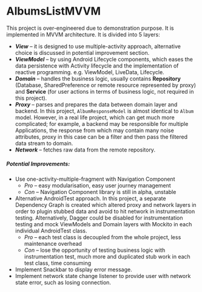 # AlbumsListMVVM
This project is over-engineered due to demonstration purpose. It is implemented in MVVM architecture. It is divided into 5 layers:
* **_View_** – it is designed to use multiple-activity approach, alternative choice is discussed in potential improvement section.
* **_ViewModel_** – by using Android Lifecycle components, which eases the data persistence with Activity lifecycle and the implementation of reactive programming. e.g. ViewModel, LiveData, Lifecycle.
* **_Domain_** – handles the business logic, usually contains **Repository** (Database, SharedPreference or remote resource represented by proxy) and **Service** (for user actions in terms of business logic, not required in this project).
* **_Proxy_** – parses and prepares the data between domain layer and backend. In this project, `AlbumResponseModel` is almost identical to `Album` model. However, in a real life project, which can get much more complicated; for example, a backend may be responsible for multiple Applications, the response from which may contain many noise attributes, proxy in this case can be a filter and then pass the filtered data stream to domain.
* **_Network_** – fetches raw data from the remote repository.

##### Potential Improvements:
* Use one-activity-multiple-fragment with Navigation Component
  - _Pro_ – easy modularisation, easy user journey management
  - _Con_ – Navigation Component library is still in alpha, unstable
* Alternative AndroidTest approach.
In this project, a separate Dependency Graph is created which altered proxy and network layers in order to plugin stubbed data and avoid to hit network in instrumentation testing.
Alternatively, Dagger could be disabled for instrumentation testing and mock ViewModels and Domain layers with Mockito in each individual AndroidTest class.
	- _Pro_ – each test class is decoupled from the whole project, less maintenance overhead
	- _Con_ – lose the opportunity of testing business logic with instrumentation test, much more and duplicated stub work in each test class, time consuming
* Implement Snackbar to display error message.
* Implement network state change listener to provide user with network state error, such as losing connection.